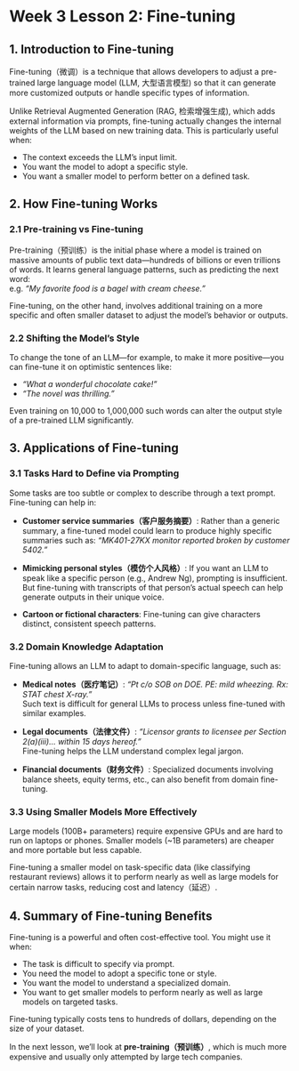 # Week 3 Lesson 2: Fine-tuning

## 1. Introduction to Fine-tuning

Fine-tuning（微调）is a technique that allows developers to adjust a pre-trained large language model (LLM, 大型语言模型) so that it can generate more customized outputs or handle specific types of information.

Unlike Retrieval Augmented Generation (RAG, 检索增强生成), which adds external information via prompts, fine-tuning actually changes the internal weights of the LLM based on new training data. This is particularly useful when:
- The context exceeds the LLM’s input limit.
- You want the model to adopt a specific style.
- You want a smaller model to perform better on a defined task.

## 2. How Fine-tuning Works

### 2.1 Pre-training vs Fine-tuning

Pre-training（预训练）is the initial phase where a model is trained on massive amounts of public text data—hundreds of billions or even trillions of words. It learns general language patterns, such as predicting the next word:  
e.g. *“My favorite food is a bagel with cream cheese.”*

Fine-tuning, on the other hand, involves additional training on a more specific and often smaller dataset to adjust the model’s behavior or outputs.

### 2.2 Shifting the Model’s Style

To change the tone of an LLM—for example, to make it more positive—you can fine-tune it on optimistic sentences like:
- *“What a wonderful chocolate cake!”*
- *“The novel was thrilling.”*

Even training on 10,000 to 1,000,000 such words can alter the output style of a pre-trained LLM significantly.

## 3. Applications of Fine-tuning

### 3.1 Tasks Hard to Define via Prompting

Some tasks are too subtle or complex to describe through a text prompt. Fine-tuning can help in:
- **Customer service summaries（客户服务摘要）**: Rather than a generic summary, a fine-tuned model could learn to produce highly specific summaries such as:
  *“MK401-27KX monitor reported broken by customer 5402.”*

- **Mimicking personal styles（模仿个人风格）**: If you want an LLM to speak like a specific person (e.g., Andrew Ng), prompting is insufficient. But fine-tuning with transcripts of that person’s actual speech can help generate outputs in their unique voice.

- **Cartoon or fictional characters**: Fine-tuning can give characters distinct, consistent speech patterns.

### 3.2 Domain Knowledge Adaptation

Fine-tuning allows an LLM to adapt to domain-specific language, such as:

- **Medical notes（医疗笔记）**:
  *“Pt c/o SOB on DOE. PE: mild wheezing. Rx: STAT chest X-ray.”*  
  Such text is difficult for general LLMs to process unless fine-tuned with similar examples.

- **Legal documents（法律文件）**:
  *“Licensor grants to licensee per Section 2(a)(iii)... within 15 days hereof.”*  
  Fine-tuning helps the LLM understand complex legal jargon.

- **Financial documents（财务文件）**:
  Specialized documents involving balance sheets, equity terms, etc., can also benefit from domain fine-tuning.

### 3.3 Using Smaller Models More Effectively

Large models (100B+ parameters) require expensive GPUs and are hard to run on laptops or phones. Smaller models (~1B parameters) are cheaper and more portable but less capable.

Fine-tuning a smaller model on task-specific data (like classifying restaurant reviews) allows it to perform nearly as well as large models for certain narrow tasks, reducing cost and latency（延迟）.

## 4. Summary of Fine-tuning Benefits

Fine-tuning is a powerful and often cost-effective tool. You might use it when:

- The task is difficult to specify via prompt.
- You need the model to adopt a specific tone or style.
- You want the model to understand a specialized domain.
- You want to get smaller models to perform nearly as well as large models on targeted tasks.

Fine-tuning typically costs tens to hundreds of dollars, depending on the size of your dataset.

In the next lesson, we’ll look at **pre-training（预训练）**, which is much more expensive and usually only attempted by large tech companies.

